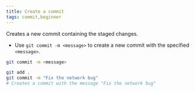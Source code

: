 ```yaml
---
title: Create a commit
tags: commit,beginner
---
```


Creates a new commit containing the staged changes.

- Use `git commit -m <message>` to create a new commit with the specified `<message>`.

```sh
git commit -m <message>
```

```sh
git add .
git commit -m "Fix the network bug"
# Creates a commit with the message "Fix the network bug"
```
